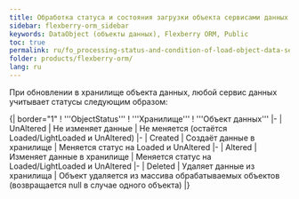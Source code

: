 ```yaml
---
title: Обработка статуса и состояния загрузки объекта сервисами данных
sidebar: flexberry-orm_sidebar
keywords: DataObject (объекты данных), Flexberry ORM, Public
toc: true
permalink: ru/fo_processing-status-and-condition-of-load-object-data-services.html
folder: products/flexberry-orm/
lang: ru
---
```


При обновлении в хранилище объекта данных, любой сервис данных учитывает статусы следующим образом:

{| border="1"
! '''ObjectStatus'''
! '''Хранилище'''
! '''Объект данных'''
|-
| UnAltered
| Не изменяет данные
| Не меняется (остаётся Loaded/LightLoaded и UnAltered)
|-
| Created
| Создаёт данные в хранилище
| Меняется статус на Loaded и UnAltered
|-
| Altered
| Изменяет данные в хранилище
| Меняется статус на Loaded/LightLoaded и UnAltered
|-
| Deleted
| Удаляет данные из хранилища
| Объект удаляется из массива обрабатываемых объектов (возвращается null в случае одного объекта)
|}